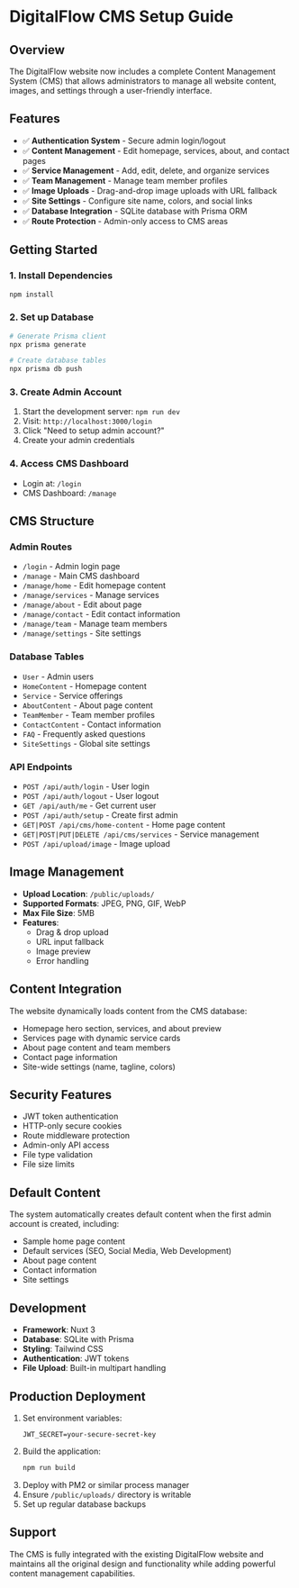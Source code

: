 # DigitalFlow CMS Setup Guide

## Overview
The DigitalFlow website now includes a complete Content Management System (CMS) that allows administrators to manage all website content, images, and settings through a user-friendly interface.

## Features
- ✅ **Authentication System** - Secure admin login/logout
- ✅ **Content Management** - Edit homepage, services, about, and contact pages
- ✅ **Service Management** - Add, edit, delete, and organize services
- ✅ **Team Management** - Manage team member profiles
- ✅ **Image Uploads** - Drag-and-drop image uploads with URL fallback
- ✅ **Site Settings** - Configure site name, colors, and social links
- ✅ **Database Integration** - SQLite database with Prisma ORM
- ✅ **Route Protection** - Admin-only access to CMS areas

## Getting Started

### 1. Install Dependencies
```bash
npm install
```

### 2. Set up Database
```bash
# Generate Prisma client
npx prisma generate

# Create database tables
npx prisma db push
```

### 3. Create Admin Account
1. Start the development server: `npm run dev`
2. Visit: `http://localhost:3000/login`
3. Click "Need to setup admin account?"
4. Create your admin credentials

### 4. Access CMS Dashboard
- Login at: `/login`
- CMS Dashboard: `/manage`

## CMS Structure

### Admin Routes
- `/login` - Admin login page
- `/manage` - Main CMS dashboard
- `/manage/home` - Edit homepage content
- `/manage/services` - Manage services
- `/manage/about` - Edit about page
- `/manage/contact` - Edit contact information
- `/manage/team` - Manage team members
- `/manage/settings` - Site settings

### Database Tables
- `User` - Admin users
- `HomeContent` - Homepage content
- `Service` - Service offerings
- `AboutContent` - About page content
- `TeamMember` - Team member profiles
- `ContactContent` - Contact information
- `FAQ` - Frequently asked questions
- `SiteSettings` - Global site settings

### API Endpoints
- `POST /api/auth/login` - User login
- `POST /api/auth/logout` - User logout
- `GET /api/auth/me` - Get current user
- `POST /api/auth/setup` - Create first admin
- `GET|POST /api/cms/home-content` - Home page content
- `GET|POST|PUT|DELETE /api/cms/services` - Service management
- `POST /api/upload/image` - Image upload

## Image Management
- **Upload Location**: `/public/uploads/`
- **Supported Formats**: JPEG, PNG, GIF, WebP
- **Max File Size**: 5MB
- **Features**: 
  - Drag & drop upload
  - URL input fallback
  - Image preview
  - Error handling

## Content Integration
The website dynamically loads content from the CMS database:
- Homepage hero section, services, and about preview
- Services page with dynamic service cards
- About page content and team members
- Contact page information
- Site-wide settings (name, tagline, colors)

## Security Features
- JWT token authentication
- HTTP-only secure cookies
- Route middleware protection
- Admin-only API access
- File type validation
- File size limits

## Default Content
The system automatically creates default content when the first admin account is created, including:
- Sample home page content
- Default services (SEO, Social Media, Web Development)
- About page content
- Contact information
- Site settings

## Development
- **Framework**: Nuxt 3
- **Database**: SQLite with Prisma
- **Styling**: Tailwind CSS
- **Authentication**: JWT tokens
- **File Upload**: Built-in multipart handling

## Production Deployment
1. Set environment variables:
   ```
   JWT_SECRET=your-secure-secret-key
   ```
2. Build the application:
   ```bash
   npm run build
   ```
3. Deploy with PM2 or similar process manager
4. Ensure `/public/uploads/` directory is writable
5. Set up regular database backups

## Support
The CMS is fully integrated with the existing DigitalFlow website and maintains all the original design and functionality while adding powerful content management capabilities.